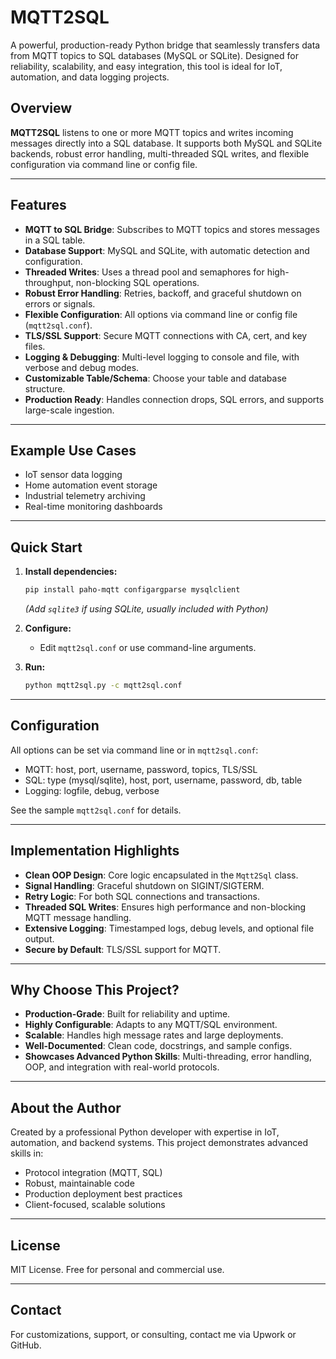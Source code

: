 # MQTT2SQL

A powerful, production-ready Python bridge that seamlessly transfers data from MQTT topics to SQL databases (MySQL or SQLite). Designed for reliability, scalability, and easy integration, this tool is ideal for IoT, automation, and data logging projects.

## Overview

**MQTT2SQL** listens to one or more MQTT topics and writes incoming messages directly into a SQL database. It supports both MySQL and SQLite backends, robust error handling, multi-threaded SQL writes, and flexible configuration via command line or config file.

---

## Features

- **MQTT to SQL Bridge**: Subscribes to MQTT topics and stores messages in a SQL table.
- **Database Support**: MySQL and SQLite, with automatic detection and configuration.
- **Threaded Writes**: Uses a thread pool and semaphores for high-throughput, non-blocking SQL operations.
- **Robust Error Handling**: Retries, backoff, and graceful shutdown on errors or signals.
- **Flexible Configuration**: All options via command line or config file (`mqtt2sql.conf`).
- **TLS/SSL Support**: Secure MQTT connections with CA, cert, and key files.
- **Logging & Debugging**: Multi-level logging to console and file, with verbose and debug modes.
- **Customizable Table/Schema**: Choose your table and database structure.
- **Production Ready**: Handles connection drops, SQL errors, and supports large-scale ingestion.

---

## Example Use Cases

- IoT sensor data logging
- Home automation event storage
- Industrial telemetry archiving
- Real-time monitoring dashboards

---

## Quick Start

1. **Install dependencies:**
   ```sh
   pip install paho-mqtt configargparse mysqlclient
   ```
   *(Add `sqlite3` if using SQLite, usually included with Python)*

2. **Configure:**
   - Edit `mqtt2sql.conf` or use command-line arguments.

3. **Run:**
   ```sh
   python mqtt2sql.py -c mqtt2sql.conf
   ```

---

## Configuration

All options can be set via command line or in `mqtt2sql.conf`:

- MQTT: host, port, username, password, topics, TLS/SSL
- SQL: type (mysql/sqlite), host, port, username, password, db, table
- Logging: logfile, debug, verbose

See the sample `mqtt2sql.conf` for details.

---

## Implementation Highlights

- **Clean OOP Design**: Core logic encapsulated in the `Mqtt2Sql` class.
- **Signal Handling**: Graceful shutdown on SIGINT/SIGTERM.
- **Retry Logic**: For both SQL connections and transactions.
- **Threaded SQL Writes**: Ensures high performance and non-blocking MQTT message handling.
- **Extensive Logging**: Timestamped logs, debug levels, and optional file output.
- **Secure by Default**: TLS/SSL support for MQTT.

---

## Why Choose This Project?

- **Production-Grade**: Built for reliability and uptime.
- **Highly Configurable**: Adapts to any MQTT/SQL environment.
- **Scalable**: Handles high message rates and large deployments.
- **Well-Documented**: Clean code, docstrings, and sample configs.
- **Showcases Advanced Python Skills**: Multi-threading, error handling, OOP, and integration with real-world protocols.

---

## About the Author

Created by a professional Python developer with expertise in IoT, automation, and backend systems. This project demonstrates advanced skills in:
- Protocol integration (MQTT, SQL)
- Robust, maintainable code
- Production deployment best practices
- Client-focused, scalable solutions

---

## License

MIT License. Free for personal and commercial use.

---

## Contact

For customizations, support, or consulting, contact me via Upwork or GitHub.
